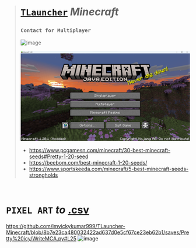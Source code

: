 ># [`TLauncher`](https://tlauncher.org/en/) ***Minecraft***
>### `Contact for Multiplayer`
>![image](https://github.com/imvickykumar999/TLauncher-Minecraft/assets/50515418/b02dc5eb-885a-4961-a5a5-96ba7f2d0aea)
>
>![ss](https://github.com/imvickykumar999/TLauncher-Minecraft/blob/main/TLauncher.png?raw=true)
>- https://www.pcgamesn.com/minecraft/30-best-minecraft-seeds#Pretty-1-20-seed
>- https://beebom.com/best-minecraft-1-20-seeds/
>- https://www.sportskeeda.com/minecraft/5-best-minecraft-seeds-strongholds

<br>

# `PIXEL ART` ***to*** [.csv](https://www.minecraft-dot.pictures/)
    
https://github.com/imvickykumar999/TLauncher-Minecraft/blob/8b7e23ca480032422ad637d0e5cf67ce23eb62b1/saves/Pretty%20icy/WriteMCA.py#L25
![image](https://github.com/imvickykumar999/TLauncher-Minecraft/assets/50515418/44a28fd6-f5ba-4593-91c6-b55c5d302a24)
